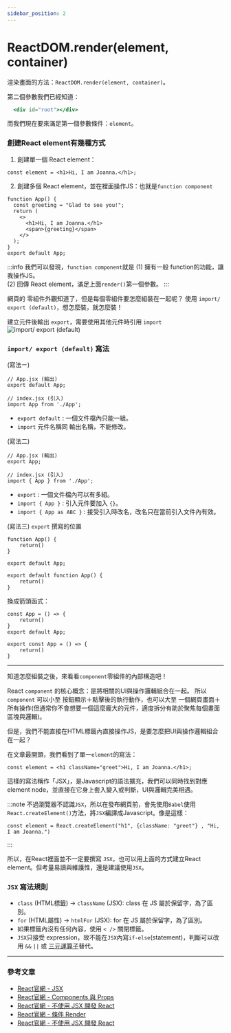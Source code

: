```yaml
---
sidebar_position: 2
---
```


# ReactDOM.render(element, container)

渲染畫面的方法：`ReactDOM.render(element, container)`。

第二個參數我們已經知道：
```jsx title="/public/index.jsx" 
  <div id="root"></div>
```
而我們現在要來滿足第一個參數條件：`element`。

### 創建React element有幾種方式

1. 創建單一個 React element：
```
const element = <h1>Hi, I am Joanna.</h1>;
```
2. 創建多個 React element，並在裡面操作JS：也就是`function component`
```
function App() {
  const greeting = "Glad to see you!";
  return (
    <>
      <h1>Hi, I am Joanna.</h1>
      <span>{greeting}</span>
    </>
  );
}
export default App;
```

:::info 我們可以發現，`function component`就是
(1) 擁有一般 function的功能，讓我操作JS。 <br />
(2) 回傳 React element，滿足上面`render()`第一個參數。
:::

網頁的 零組件外觀知道了，但是每個零組件要怎麼組裝在一起呢？
使用 `import/ export (default)`，想怎麼裝，就怎麼裝！

建立元件後輸出 `export`，需要使用其他元件時引用 `import`
![import/ export (default)](https://ithelp.ithome.com.tw/upload/images/20210924/20131689ofwteqvjEr.png)

### `import/ export (default)` 寫法
(寫法ㄧ)
```
// App.jsx (輸出)
export default App;
```
```
// index.jsx (引入)
import App from './App';
```
- `export default` : 一個文件檔內只能一組。
- `import` 元件名稱同 輸出名稱，不能修改。

(寫法二)
```
// App.jsx (輸出)
export App;
```
```
// index.jsx (引入)
import { App } from './App';
```
- `export` : 一個文件檔內可以有多組。
- `import { App }` : 引入元件要加入 `{}`。
- `import { App as ABC }` : 接受引入時改名，改名只在當前引入文件內有效。

(寫法三) `export` 撰寫的位置
```
function App() {
    return()
}

export default App;    
```

```
export default function App() {
    return()
}
```

換成箭頭函式：

```
const App = () => {
    return()
}
export default App;  
```

```
export const App = () => {
    return()
}
```

---
知道怎麼組裝之後，來看看`component`零組件的內部構造吧！

React `component` 的核心概念：是將相關的UI與操作邏輯組合在一起。
所以`component` 可以小至 按鈕顯示＋點擊後的執行動作，也可以大至 一個網頁畫面＋所有操作(但通常你不會想要一個這麼龐大的元件，適度拆分有助於聚焦每個畫面區塊與邏輯)。

但是，我們不能直接在HTML標籤內直接操作JS，是要怎麼把UI與操作邏輯組合在一起？

在文章最開頭，我們看到了單一`element`的寫法：
```
const element = <h1 className="greet">Hi, I am Joanna.</h1>;
```
這樣的寫法稱作「JSX」，是Javascript的語法擴充，我們可以同時找到對應 element node，並直接在它身上套入變入或判斷，UI與邏輯完美相遇。

:::note
不過瀏覽器不認識`JSX`，所以在發布網頁前，會先使用`Babel`使用`React.createElement()`方法，將`JSX`編譯成Javascript。像是這樣：

```
const element = React.createElement("h1", {className: "greet"} , "Hi, I am Joanna.")
```
:::

所以，在React裡面並不一定要撰寫 `JSX`，也可以用上面的方式建立React element。但考量易讀與維護性，還是建議使用`JSX`。

### `JSX` 寫法規則
- `class` (HTML標籤) -> `className` (JSX): class 在 JS 屬於保留字，為了區別。
- `for` (HTML屬性) -> `htmlFor` (JSX): for 在 JS 屬於保留字，為了區別。
- 如果標籤內沒有任何內容，使用 `< />` 關閉標籤。
- `JSX`只接受 expression，故不能在`JSX`內寫`if-else`(statement)，判斷可以改用 `&&` `||` 或 [三元運算子](https://developer.mozilla.org/en-US/docs/Web/JavaScript/Reference/Operators/Conditional_Operator)替代。


---
### 參考文章
- [React官網 - JSX](https://zh-hant.reactjs.org/docs/introducing-jsx.html)
- [React官網 - Components 與 Props](https://zh-hant.reactjs.org/docs/components-and-props.html)
- [React官網 - 不使用 JSX 開發 React](https://zh-hant.reactjs.org/docs/react-without-jsx.html)
- [React官網 - 條件 Render](https://zh-hant.reactjs.org/docs/conditional-rendering.html)
- [React官網 - 不使用 JSX 開發 React](https://zh-hant.reactjs.org/docs/react-without-jsx.html)


